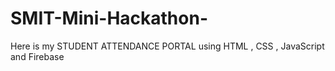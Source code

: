 # SMIT-Mini-Hackathon-
Here is my STUDENT ATTENDANCE PORTAL using HTML , CSS , JavaScript and Firebase

